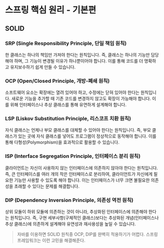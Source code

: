 # 스프링 핵심 원리 - 기본편

## SOLID

### SRP (Single Responsibility Principle, 단일 책임 원칙)
한 클래스는 하나의 책임만 가져야 한다는 원칙입니다. 즉, 클래스는 하나의 기능만 담당해야 하며, 그 기능이 변경될 이유가 하나뿐이어야 합니다. 이를 통해 코드를 더 명확하고 유지보수하기 쉽게 만들 수 있습니다.

### OCP (Open/Closed Principle, 개방-폐쇄 원칙)
소프트웨어 요소는 확장에는 열려 있어야 하고, 수정에는 닫혀 있어야 한다는 원칙입니다. 새로운 기능을 추가할 때 기존 코드를 변경하지 않고도 확장이 가능해야 합니다. 이를 위해 인터페이스나 추상 클래스를 통해 유연하게 설계해야 합니다.

### LSP (Liskov Substitution Principle, 리스코프 치환 원칙)
자식 클래스는 언제나 부모 클래스를 대체할 수 있어야 한다는 원칙입니다. 즉, 부모 클래스가 있는 곳에 자식 클래스를 넣어도 프로그램이 정상적으로 동작해야 합니다. 이를 통해 다형성(Polymorphism)을 효과적으로 활용할 수 있습니다.

### ISP (Interface Segregation Principle, 인터페이스 분리 원칙)
클라이언트는 자신이 사용하지 않는 인터페이스에 의존하지 않아야 한다는 원칙입니다. 즉, 큰 인터페이스를 여러 개의 작은 인터페이스로 분리하여, 클라이언트가 자신에게 필요한 기능만 사용할 수 있도록 해야 합니다. 이는 인터페이스가 너무 크면 불필요한 의존성을 초래할 수 있다는 문제를 해결합니다.

### DIP (Dependency Inversion Principle, 의존성 역전 원칙)
상위 모듈이 하위 모듈에 의존하는 것이 아니라, 추상화된 인터페이스에 의존해야 한다는 원칙입니다. 즉, 구현 세부사항(구체적인 클래스)보다는 추상화된 개념(인터페이스나 추상 클래스)에 의존하게 설계해야 유연성과 재사용성을 높일 수 있습니다.

> 자바를 이용하면 SOLID 원칙중 OCP, DIP를 완벽히 적용하기가 어렵다. 스프링 프레임워크는 이런 고민을 해결해준다.